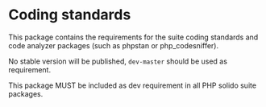 Coding standards
================

This package contains the requirements for the suite coding standards
and code analyzer packages (such as phpstan or php_codesniffer).

No stable version will be published, `dev-master` should be used as requirement.

This package MUST be included as dev requirement in all PHP solido suite packages.
